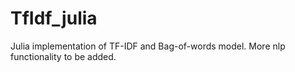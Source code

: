 # TfIdf_julia
Julia implementation of TF-IDF and Bag-of-words model. More nlp functionality to be added.
